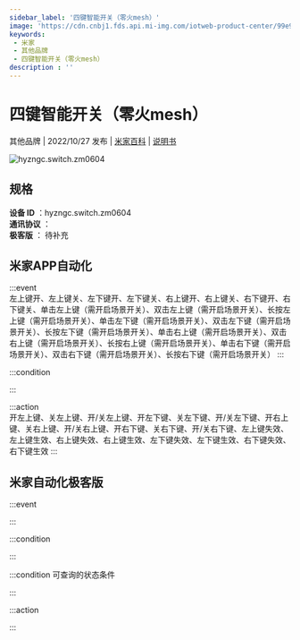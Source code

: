 ```yaml
---
sidebar_label: '四键智能开关（零火mesh）'
image: 'https://cdn.cnbj1.fds.api.mi-img.com/iotweb-product-center/99e987fc0d58d4b199f09fb4712b5363_1661830263756.png?GalaxyAccessKeyId=AKVGLQWBOVIRQ3XLEW&Expires=9223372036854775807&Signature=LZMt/LfICxHCkBi1cj597iSsY+w='
keywords: 
 - 米家
 - 其他品牌
 - 四键智能开关（零火mesh）
description : ''
---
```

# 四键智能开关（零火mesh）

其他品牌 | 2022/10/27 发布 | [米家百科](https://home.mi.com/webapp/content/baike/product/index.html?model=hyzngc.switch.zm0604) | [说明书](https://home.mi.com/views/introduction.html?model=hyzngc.switch.zm0604&region=cn)

![hyzngc.switch.zm0604](https://cdn.cnbj1.fds.api.mi-img.com/iotweb-product-center/99e987fc0d58d4b199f09fb4712b5363_1661830263756.png?GalaxyAccessKeyId=AKVGLQWBOVIRQ3XLEW&Expires=9223372036854775807&Signature=LZMt/LfICxHCkBi1cj597iSsY+w=)

## 规格  
> 
**设备 ID** ：hyzngc.switch.zm0604  
**通讯协议** ：  
**极客版**  ： 待补充 


## 米家APP自动化  

:::event  
左上键开、左上键关、左下键开、左下键关、右上键开、右上键关、右下键开、右下键关、单击左上键（需开启场景开关）、双击左上键（需开启场景开关）、长按左上键（需开启场景开关）、单击左下键（需开启场景开关）、双击左下键（需开启场景开关）、长按左下键（需开启场景开关）、单击右上键（需开启场景开关）、双击右上键（需开启场景开关）、长按右上键（需开启场景开关）、单击右下键（需开启场景开关）、双击右下键（需开启场景开关）、长按右下键（需开启场景开关）
:::

:::condition  

:::

:::action   
开左上键、关左上键、开/关左上键、开左下键、关左下键、开/关左下键、开右上键、关右上键、开/关右上键、开右下键、关右下键、开/关右下键、左上键失效、左上键生效、右上键失效、右上键生效、左下键失效、左下键生效、右下键失效、右下键生效
:::

## 米家自动化极客版  

:::event  

:::

:::condition  

:::

:::condition 可查询的状态条件  

:::

:::action  

:::

        
